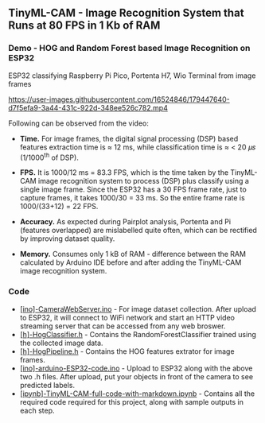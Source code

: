 ## TinyML-CAM - Image Recognition System that Runs at 80 FPS in 1 Kb of RAM

### Demo - HOG and Random Forest based Image Recognition on ESP32
ESP32 classifying Raspberry Pi Pico, Portenta H7, Wio Terminal from image frames

https://user-images.githubusercontent.com/16524846/179447640-d7f5efa9-3a44-431c-922d-348ee526c782.mp4

Following can be observed from the video:

 - **Time.** For image frames, the digital signal processing (DSP) based features extraction time is ≈ 12 ms, while classification time is ≈ < 20 𝜇𝑠 (1/1000<sup>th</sup> of DSP).

 - **FPS.** It is 1000/12 ms = 83.3 FPS, which is the time taken by the TinyML-CAM image recognition system to process (DSP) plus classify using a single image frame. Since the ESP32 has a 30 FPS frame rate, just to capture frames, it takes 1000/30 = 33 ms. So the entire frame rate is 1000/(33+12) = 22 FPS.

 - **Accuracy.** As expected during Pairplot analysis, Portenta and Pi (features overlapped) are mislabelled quite often, which can be rectified by improving dataset quality.

 - **Memory.** Consumes only 1 kB of RAM - difference between the RAM calculated by Arduino IDE before and after adding the TinyML-CAM image recognition system.

### Code
- [[ino]-CameraWebServer.ino](https://github.com/bharathsudharsan/TinyML-CAM/blob/main/%5Bino%5D-CameraWebServer.ino) - For image dataset collection. After upload to ESP32, it will connect to WiFi network and start an HTTP video streaming server that can be accessed from any web broswer.
- [[h]-HogClassifier.h](https://github.com/bharathsudharsan/TinyML-CAM/blob/main/%5Bh%5D-HogClassifier.h) - Contains the RandomForestClassifier trained using the collected image data.
- [[h]-HogPipeline.h](https://github.com/bharathsudharsan/TinyML-CAM/blob/main/%5Bh%5D-HogPipeline.h) - Contains the HOG features extrator for image frames.
- [[ino]-arduino-ESP32-code.ino](https://github.com/bharathsudharsan/TinyML-CAM/blob/main/%5Bino%5D-arduino-ESP32-code.ino) - Upload to ESP32 along with the above two .h files. After upload, put your objects in front of the camera to see predicted labels.
- [[ipynb]-TinyML-CAM-full-code-with-markdown.ipynb](https://github.com/bharathsudharsan/TinyML-CAM/blob/main/%5Bipynb%5D-TinyML-CAM-full-code-with-markdown.ipynb) - Contains all the required code required for this project, along with sample outputs in each step.
